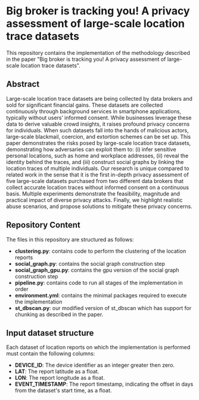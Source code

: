 # Big broker is tracking you! A privacy assessment of large-scale location trace datasets

This repository contains the implementation of the methodology described in the paper "Big broker is tracking you! A privacy assessment of large-scale location trace datasets".

## Abstract

Large-scale location trace datasets are being collected by data brokers and sold for significant financial gains. These datasets are collected continuously through background services in smartphone applications, typically without users’ informed consent. While businesses leverage these data to derive valuable crowd insights, it raises profound privacy concerns for individuals. When such datasets fall into the hands of malicious actors, large-scale blackmail, coercion, and extortion schemes can be set up. This paper demonstrates the risks posed by large-scale location trace datasets, demonstrating how adversaries can exploit them to: (i)  infer sensitive personal locations, such as home and workplace addresses, (ii) reveal the identity behind the traces, and (iii) construct social graphs by linking the location traces of multiple individuals. Our research is unique compared to related work in the sense that it is the first in-depth privacy assessment of five large-scale datasets purchased from two different data brokers that collect accurate location traces without informed consent on a continuous basis.
Multiple experiments demonstrate the feasibility, magnitude and practical impact of diverse privacy attacks. Finally, we highlight realistic abuse scenarios, and propose solutions to mitigate these privacy concerns.

## Repository Content

The files in this repository are structured as follows:
*	**clustering.py**: contains code to perform the clustering of the location reports
*	**social_graph.py**: contains the social graph construction step
*	**social_graph_gpu.py**: contains the gpu version of the social graph construction step
*	**pipeline.py**: contains code to run all stages of the implementation in order
*	**environment.yml**: contains the minimal packages required to execute the implementation
*	**st_dbscan.py**: our modified version of st_dbscan which has support for chunking as described in the paper.

## Input dataset structure

Each dataset of location reports on which the implementation is performed must contain the following columns:
*	**DEVICE_ID**: The device identifier as an integer greater then zero.
*	**LAT**: The report latitude as a float.
*	**LON**: The report longitude as a float.
*	**EVENT_TIMESTAMP**: The report timestamp, indicating the offset in days from the dataset's start time, as a float.
